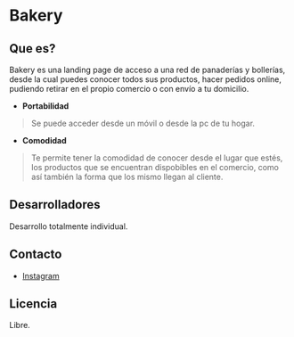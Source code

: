 <h1>Bakery</h1>


## Que es?

Bakery es una landing page de acceso a una red de panaderías y bollerías, desde la cual puedes conocer todos sus productos, hacer pedidos online, pudiendo retirar en el propio comercio o con envío a tu domicilio.


- **Portabilidad**

> Se puede acceder desde un móvil o desde la pc de tu hogar.

- **Comodidad**

> Te permite tener la comodidad de conocer desde el lugar que estés, los productos que se encuentran dispobibles en el comercio, como así también  la forma que los mismo llegan al cliente.


## Desarrolladores

Desarrollo totalmente individual.


## Contacto

- [Instagram](...)

## Licencia

Libre.